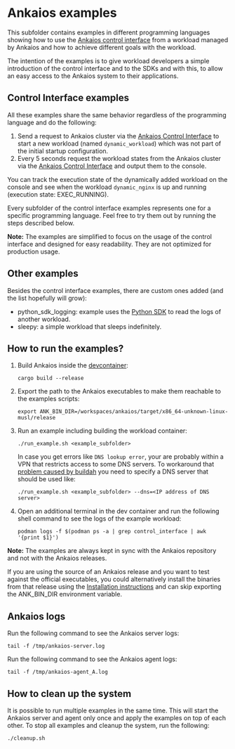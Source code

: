 # Ankaios examples

This subfolder contains examples in different programming languages showing how to use the [Ankaios control interface](https://eclipse-ankaios.github.io/ankaios/main/reference/control-interface/) from a workload managed by Ankaios and how to achieve different goals with the workload.

The intention of the examples is to give workload developers a simple introduction of the control interface and to the SDKs and with this, to allow an easy access to the Ankaios system to their applications.

## Control Interface examples

All these examples share the same behavior regardless of the programming language and do the following:

1. Send a request to Ankaios cluster via the [Ankaios Control Interface](https://eclipse-ankaios.github.io/ankaios/main/reference/control-interface/) to start a new workload  (named `dynamic_workload`) which was not part of the initial startup configuration.
2. Every 5 seconds request the workload states from the Ankaios cluster via the [Ankaios Control Interface](https://eclipse-ankaios.github.io/ankaios/main/reference/control-interface/) and output them to the console.

You can track the execution state of the dynamically added workload on the console and see when the workload `dynamic_nginx` is up and running (execution state: EXEC_RUNNING).

Every subfolder of the control interface examples represents one for a specific programming language. Feel free to try them out by running the steps described below.

**Note:** The examples are simplified to focus on the usage of the control interface and designed for easy readability. They are not optimized for production usage.

## Other examples

Besides the control interface examples, there are custom ones added (and the list hopefully will grow):

- python_sdk_logging: example uses the [Python SDK](https://pypi.org/project/ankaios-sdk/) to read the logs of another workload.
- sleepy: a simple workload that sleeps indefinitely.

## How to run the examples?

1. Build Ankaios inside the [devcontainer](../.devcontainer/Dockerfile):

    ```shell
    cargo build --release
    ```

1. Export the path to the Ankaios executables to make them reachable to the examples scripts:

    ```shell
    export ANK_BIN_DIR=/workspaces/ankaios/target/x86_64-unknown-linux-musl/release
    ```

1. Run an example including building the workload container:

    ```shell
    ./run_example.sh <example_subfolder>
    ```

    In case you get errors like `DNS lookup error`, your are probably within a VPN that restricts access to some DNS servers.
    To workaround that [problem caused by buildah](https://github.com/containers/buildah/issues/3806) you need to specify a DNS server that should be used like:

    ```shell
    ./run_example.sh <example_subfolder> --dns=<IP address of DNS server>
    ```

1. Open an additional terminal in the dev container and run the following shell command to see the logs of the example workload:

   ```shell
   podman logs -f $(podman ps -a | grep control_interface | awk '{print $1}')
   ```

**Note:** The examples are always kept in sync with the Ankaios repository and not with the Ankaios releases.

If you are using the source of an Ankaios release and you want to test against the official executables, you could alternatively install the binaries from that release using the [Installation instructions](https://eclipse-ankaios.github.io/ankaios/main/usage/installation/) and can skip exporting the ANK_BIN_DIR environment variable.

## Ankaios logs

Run the following command to see the Ankaios server logs:

   ```shell
   tail -f /tmp/ankaios-server.log
   ```

Run the following command to see the Ankaios agent logs:

   ```shell
   tail -f /tmp/ankaios-agent_A.log
   ```

## How to clean up the system

It is possible to run multiple examples in the same time. This will start the Ankaios server and agent only once and apply
the examples on top of each other. To stop all examples and cleanup the system, run the following:

  ```shell
  ./cleanup.sh
  ```
